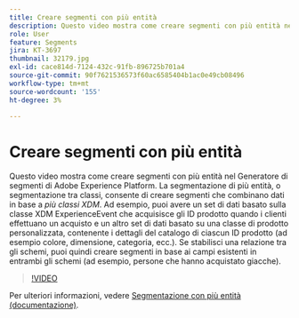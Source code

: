 ```yaml
---
title: Creare segmenti con più entità
description: Questo video mostra come creare segmenti con più entità nel Generatore di segmenti di Adobe Experience Platform.  La segmentazione con più entità, o segmentazione tra classi, consente di creare segmenti che combinano dati in base a più classi XDM.
role: User
feature: Segments
jira: KT-3697
thumbnail: 32179.jpg
exl-id: cace814d-7124-432c-91fb-896725b701a4
source-git-commit: 90f7621536573f60ac6585404b1ac0e49cb08496
workflow-type: tm+mt
source-wordcount: '155'
ht-degree: 3%

---
```


# Creare segmenti con più entità

Questo video mostra come creare segmenti con più entità nel Generatore di segmenti di Adobe Experience Platform.  La segmentazione di più entità, o segmentazione tra classi, consente di creare segmenti che combinano dati in base a *più classi XDM*. Ad esempio, puoi avere un set di dati basato sulla classe XDM ExperienceEvent che acquisisce gli ID prodotto quando i clienti effettuano un acquisto e un altro set di dati basato su una classe di prodotto personalizzata, contenente i dettagli del catalogo di ciascun ID prodotto (ad esempio colore, dimensione, categoria, ecc.). Se stabilisci una relazione tra gli schemi, puoi quindi creare segmenti in base ai campi esistenti in entrambi gli schemi (ad esempio, persone che hanno acquistato giacche).

<!--Segment context (segment payload) allows you to provide key contextual details, such as a visitor's abandoned cart contents, in your segment definition so you can send personalized messages.-->

>[!VIDEO](https://video.tv.adobe.com/v/32179?quality=12&learn=on)

Per ulteriori informazioni, vedere [Segmentazione con più entità (documentazione)](https://experienceleague.adobe.com/docs/experience-platform/segmentation/multi-entity-segmentation.html).
